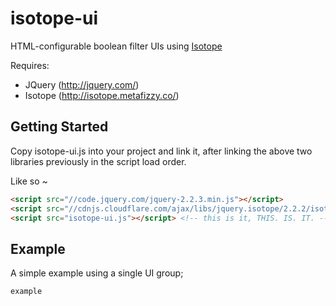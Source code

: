 # isotope-ui
HTML-configurable boolean filter UIs using [Isotope](http://isotope.metafizzy.co/)

Requires:
* JQuery (http://jquery.com/)
* Isotope (http://isotope.metafizzy.co/)

## Getting Started
Copy isotope-ui.js into your project and link it, after linking the above two libraries previously in the script load order.

Like so ~
```html
<script src="//code.jquery.com/jquery-2.2.3.min.js"></script>
<script src="//cdnjs.cloudflare.com/ajax/libs/jquery.isotope/2.2.2/isotope.pkgd.min.js"></script>
<script src="isotope-ui.js"></script> <!-- this is it, THIS. IS. IT. -->
```

## Example

A simple example using a single UI group;

```
example
```
